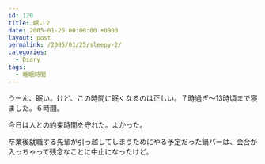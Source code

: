 ```yaml
---
id: 120
title: 眠い２
date: 2005-01-25 00:00:00 +0900
layout: post
permalink: /2005/01/25/sleepy-2/
categories:
  - Diary
tags:
  - 睡眠時間
---
```

うーん、眠い。けど、この時間に眠くなるのは正しい。７時過ぎ～13時頃まで寝ました。６時間。
  
今日は人との約束時間を守れた。よかった。
  
卒業後就職する先輩が引っ越してしまうためにやる予定だった鍋パーは、会合が入っちゃって残念なことに中止になったけど。

